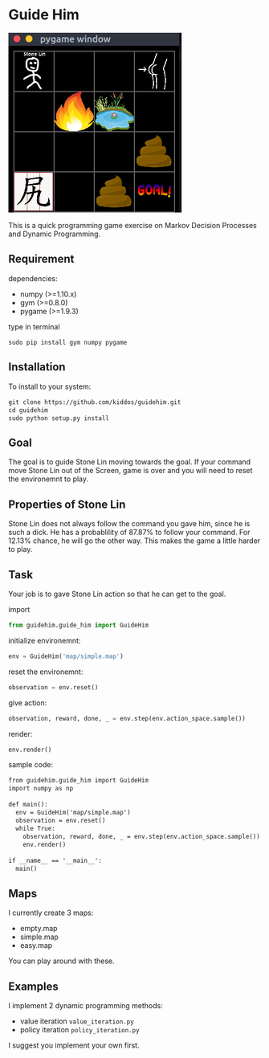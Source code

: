 Guide Him
=========

![screen_shot](https://raw.githubusercontent.com/kiddos/guidehim/master/screenshot/screenshot1.png)

This is a quick programming game exercise on Markov Decision Processes and Dynamic Programming.

## Requirement

dependencies:

  - numpy (>=1.10.x)
  - gym (>=0.8.0)
  - pygame (>=1.9.3)

type in terminal

  ```shell
  sudo pip install gym numpy pygame
  ```

## Installation

To install to your system:

  ```shell
  git clone https://github.com/kiddos/guidehim.git
  cd guidehim
  sudo python setup.py install
  ```

## Goal

The goal is to guide Stone Lin moving towards the goal. If your command move Stone Lin out of the Screen, game is over and you will need to reset the environemnt to play.

## Properties of Stone Lin

Stone Lin does not always follow the command you gave him, since he is such a dick. He has a probablility of 87.87% to follow your command. For 12.13% chance, he will go the other way. This makes the game a little harder to play.

## Task

Your job is to gave Stone Lin action so that he can get to the goal.

import

  ```python
  from guidehim.guide_him import GuideHim
  ```

initialize environemnt:

  ```python
  env = GuideHim('map/simple.map')
  ```

reset the environemnt:

  ```python
  observation = env.reset()
  ```

give action:

  ```python
  observation, reward, done, _ = env.step(env.action_space.sample())
  ```

render:

  ```python
  env.render()
  ```

sample code:

  ```
  from guidehim.guide_him import GuideHim
  import numpy as np

  def main():
    env = GuideHim('map/simple.map')
    observation = env.reset()
    while True:
      observation, reward, done, _ = env.step(env.action_space.sample())
      env.render()

  if __name__ == '__main__':
    main()
  ```

## Maps

I currently create 3 maps:

  - empty.map
  - simple.map
  - easy.map

You can play around with these.

## Examples

I implement 2 dynamic programming methods:

  - value iteration `value_iteration.py`
  - policy iteration `policy_iteration.py`

I suggest you implement your own first.

